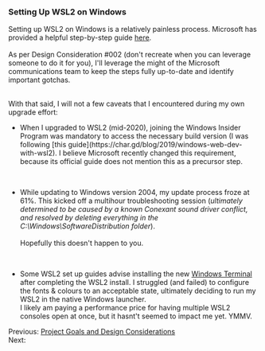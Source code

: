 ### Setting Up WSL2 on Windows
Setting up WSL2 on Windows is a relatively painless process. 
Microsoft has provided a helpful step-by-step guide [here](https://docs.microsoft.com/en-us/windows/wsl/install-win10).
<br><br>As per Design Consideration #002 (don't recreate when you can leverage someone to do it for you), I'll leverage the might of the Microsoft communications team to keep the steps fully up-to-date and identify important gotchas.

<br>With that said, I will not a few caveats that I encountered during my own upgrade effort:
<ul>
  <li>When I upgraded to WSL2 (mid-2020), joining the Windows Insider Program was mandatory to access the necessary build version 
  (I was following [this guide](https://char.gd/blog/2019/windows-web-dev-with-wsl2).
  I believe Microsoft recently changed this requirement, because its official guide does not mention this as a precursor step.</li>
  
  <br><li>While updating to Windows version 2004, my update process froze at 61%. This kicked off a multihour troubleshooting session 
  (<i>ultimately determined to be caused by a known Conexant sound driver conflict, and resolved by deleting everything in the C:\Windows\SoftwareDistribution folder</i>).
  <br><br>Hopefully this doesn't happen to you.</li>
  
  <br><li>Some WSL2 set up guides advise installing the new <a href="https://www.microsoft.com/en-ca/p/windows-terminal/9n0dx20hk701">Windows Terminal</a> after 
  completing the WSL2 install. I struggled (and failed) to configure the fonts & colours to an acceptable state, ultimately deciding to run my WSL2 in the native Windows launcher. <br>I likely am paying a performance price for having multiple WSL2 consoles open at once, but it hasnt't seemed to impact me yet. YMMV. </li>
</ul>
    

Previous: [Project Goals and Design Considerations](./02-project-goals-and-design-considerations.html)<br>
Next: 
